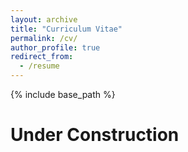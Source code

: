 ```yaml
---
layout: archive
title: "Curriculum Vitae"
permalink: /cv/
author_profile: true
redirect_from:
  - /resume
---
```


{% include base_path %}

# Under Construction

